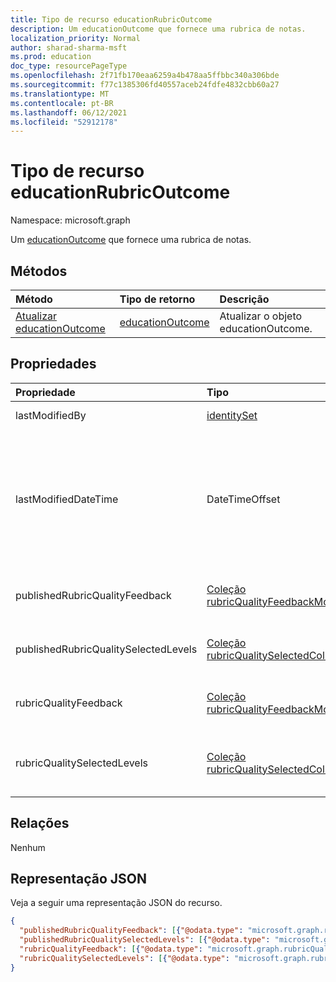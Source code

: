 ```yaml
---
title: Tipo de recurso educationRubricOutcome
description: Um educationOutcome que fornece uma rubrica de notas.
localization_priority: Normal
author: sharad-sharma-msft
ms.prod: education
doc_type: resourcePageType
ms.openlocfilehash: 2f71fb170eaa6259a4b478aa5ffbbc340a306bde
ms.sourcegitcommit: f77c1385306fd40557aceb24fdfe4832cbb60a27
ms.translationtype: MT
ms.contentlocale: pt-BR
ms.lasthandoff: 06/12/2021
ms.locfileid: "52912178"
---
```

# <a name="educationrubricoutcome-resource-type"></a>Tipo de recurso educationRubricOutcome

Namespace: microsoft.graph

Um [educationOutcome](educationoutcome.md) que fornece uma rubrica de notas.

## <a name="methods"></a>Métodos

| Método       | Tipo de retorno | Descrição |
|:-------------|:------------|:------------|
| [Atualizar educationOutcome](../api/educationoutcome-update.md) | [educationOutcome](educationoutcome.md) | Atualizar o objeto educationOutcome. |

## <a name="properties"></a>Propriedades

| Propriedade     | Tipo        | Descrição |
|:-------------|:------------|:------------|
|lastModifiedBy|[identitySet](identityset.md)|O último usuário a modificar o recurso.|
|lastModifiedDateTime|DateTimeOffset|Momento no tempo em que o recurso foi modificado pela última vez.  O tipo Timestamp representa informações de data e hora usando o formato ISO 8601 e está sempre no horário UTC. Por exemplo, meia-noite UTC em 1 de janeiro de 2014 é `2014-01-01T00:00:00Z`|
|publishedRubricQualityFeedback|[Coleção rubricQualityFeedbackModel](rubricqualityfeedbackmodel.md)|Uma cópia da propriedade rubricQualityFeedback que é feita quando a nota é liberada para o aluno.|
|publishedRubricQualitySelectedLevels|[Coleção rubricQualitySelectedColumnModel](rubricqualityselectedcolumnmodel.md)|Uma cópia da propriedade rubricQualitySelectedLevels que é feita quando a nota é liberada para o aluno.|
|rubricQualityFeedback|[Coleção rubricQualityFeedbackModel](rubricqualityfeedbackmodel.md)|Uma coleção de comentários específicos para cada qualidade desse rubric.|
|rubricQualitySelectedLevels|[Coleção rubricQualitySelectedColumnModel](rubricqualityselectedcolumnmodel.md)|O nível que o professor selecionou para cada qualidade durante a classificação dessa atribuição.|

## <a name="relationships"></a>Relações

Nenhum

## <a name="json-representation"></a>Representação JSON

Veja a seguir uma representação JSON do recurso.

<!-- {
  "blockType": "resource",
  "optionalProperties": [

  ],
  "@odata.type": "microsoft.graph.educationRubricOutcome",
  "keyProperty": "id"
}-->

```json
{
  "publishedRubricQualityFeedback": [{"@odata.type": "microsoft.graph.rubricQualityFeedbackModel"}],
  "publishedRubricQualitySelectedLevels": [{"@odata.type": "microsoft.graph.rubricQualitySelectedColumnModel"}],
  "rubricQualityFeedback": [{"@odata.type": "microsoft.graph.rubricQualityFeedbackModel"}],
  "rubricQualitySelectedLevels": [{"@odata.type": "microsoft.graph.rubricQualitySelectedColumnModel"}]
}
```

<!-- uuid: 16cd6b66-4b1a-43a1-adaf-3a886856ed98
2019-02-04 14:57:30 UTC -->
<!-- {
  "type": "#page.annotation",
  "description": "educationRubricOutcome resource",
  "keywords": "",
  "section": "documentation",
  "tocPath": ""
}-->

